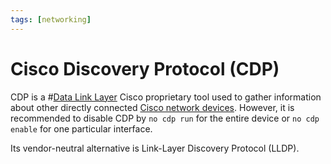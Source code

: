```yaml
---
tags: [networking]
---
```


# Cisco Discovery Protocol (CDP)

CDP is a #[Data Link Layer](202206131651.md) Cisco proprietary tool used to
gather information about other directly connected [Cisco network devices](202210012232.md).
However, it is recommended to disable CDP by `no cdp run` for the entire device
or `no cdp enable` for one particular interface.

Its vendor-neutral alternative is Link-Layer Discovery Protocol (LLDP).
